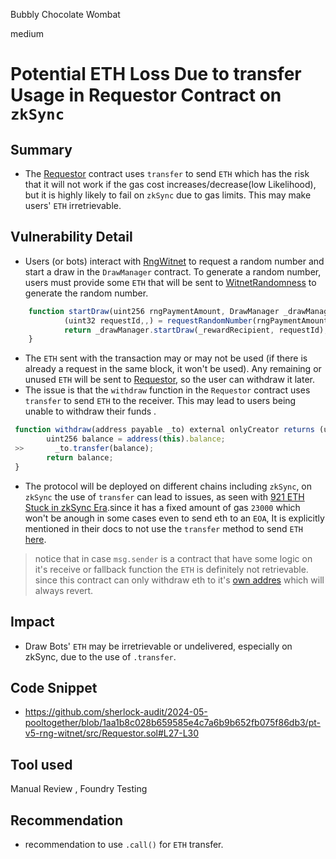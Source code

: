 Bubbly Chocolate Wombat

medium

# Potential ETH Loss Due to transfer Usage in Requestor Contract on `zkSync`

## Summary
- The [Requestor](https://github.com/sherlock-audit/2024-05-pooltogether/blob/1aa1b8c028b659585e4c7a6b9b652fb075f86db3/pt-v5-rng-witnet/src/Requestor.sol#L36) contract uses `transfer` to send `ETH` which has the risk that it will not work if the gas cost increases/decrease(low Likelihood), but it is highly likely to fail on `zkSync` due to gas limits. This may make users' `ETH` irretrievable.

## Vulnerability Detail

- Users (or bots) interact with [RngWitnet](https://github.com/sherlock-audit/2024-05-pooltogether/blob/1aa1b8c028b659585e4c7a6b9b652fb075f86db3/pt-v5-rng-witnet/src/RngWitnet.sol#L132) to request a random number and start a draw in the `DrawManager` contract. To generate a random number, users must provide some `ETH` that will be sent to [WitnetRandomness](https://github.com/witnet/witnet-solidity-bridge/blob/6cf9211928c60e4d278cc70e2a7d5657f99dd060/contracts/apps/WitnetRandomnessV2.sol#L372) to generate the random number.
```js
    function startDraw(uint256 rngPaymentAmount, DrawManager _drawManager, address _rewardRecipient) external payable returns (uint24) {
            (uint32 requestId,,) = requestRandomNumber(rngPaymentAmount);
            return _drawManager.startDraw(_rewardRecipient, requestId);
    }
 ```
- The `ETH` sent with the transaction may or may not be used (if there is already a request in the same block, it won't be used). Any remaining or unused `ETH` will be sent to [Requestor](https://github.com/sherlock-audit/2024-05-pooltogether/blob/1aa1b8c028b659585e4c7a6b9b652fb075f86db3/pt-v5-rng-witnet/src/Requestor.sol#L36), so the user can withdraw it later.
- The issue is that the `withdraw` function in the `Requestor` contract uses `transfer` to send `ETH` to the receiver. This may lead to users being unable to withdraw their funds .
```js
 function withdraw(address payable _to) external onlyCreator returns (uint256) {
        uint256 balance = address(this).balance;
 >>       _to.transfer(balance);
        return balance;
 }
```

- The protocol will be deployed on different chains including `zkSync`, on `zkSync` the use of `transfer` can lead to issues, as seen with [921 ETH Stuck in zkSync Era](https://medium.com/coinmonks/gemstoneido-contract-stuck-with-921-eth-an-analysis-of-why-transfer-does-not-work-on-zksync-era-d5a01807227d).since it has a fixed amount of gas `23000` which won't be anough in some cases even to send eth to an `EOA`, It is explicitly mentioned in their docs to not use the `transfer` method to send `ETH` [here](https://docs.zksync.io/build/quick-start/best-practices.html#use-call-over-send-or-transfer).

>  notice that in case `msg.sender` is  a contract that have some logic on it's receive or fallback function  the `ETH` is definitely not retrievable. since this contract can only withdraw eth to it's [own addres](https://github.com/sherlock-audit/2024-05-pooltogether/blob/1aa1b8c028b659585e4c7a6b9b652fb075f86db3/pt-v5-rng-witnet/src/RngWitnet.sol#L99-L102) which will always revert.

## Impact

- Draw Bots' `ETH` may be irretrievable or undelivered, especially on zkSync, due to the use of `.transfer`.
## Code Snippet
- https://github.com/sherlock-audit/2024-05-pooltogether/blob/1aa1b8c028b659585e4c7a6b9b652fb075f86db3/pt-v5-rng-witnet/src/Requestor.sol#L27-L30
## Tool used
Manual Review , Foundry Testing
## Recommendation
- recommendation to use `.call()` for `ETH` transfer.